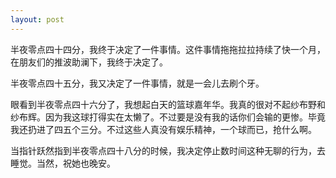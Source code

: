 ```yaml
---
layout: post
---
```

半夜零点四十四分，我终于决定了一件事情。这件事情拖拖拉拉持续了快一个月，在朋友们的推波助澜下，我终于决定了。
  
半夜零点四十五分，我又决定了一件事情，就是一会儿去刷个牙。
  
眼看到半夜零点四十六分了，我想起白天的篮球嘉年华。我真的很对不起纱布野和纱布辉。因为我这球打得实在太懒了。不过要是没有我的话你们会输的更惨。毕竟我还扔进了四五个三分。不过这些人真没有娱乐精神，一个球而已，抢什么啊。
  
当指针跃然指到半夜零点四十八分的时候，我决定停止数时间这种无聊的行为，去睡觉。当然，祝她也晚安。